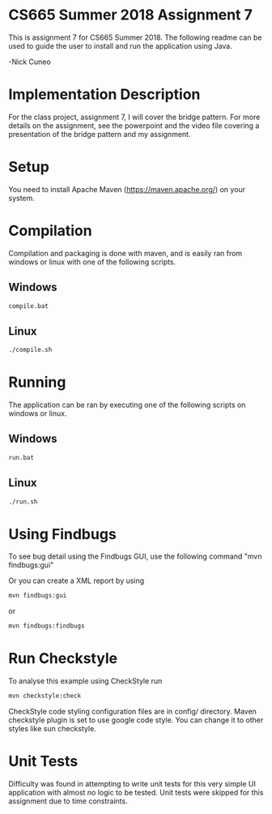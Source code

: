 # CS665 Summer 2018 Assignment 7

This is assignment 7 for CS665 Summer 2018.  The following readme can be used to guide the user 
to install and run the application using Java.  

-Nick Cuneo

# Implementation Description
For the class project, assignment 7, I will cover the bridge pattern.  For more details on the
assignment, see the powerpoint and the video file covering a presentation of the bridge pattern
and my assignment.


# Setup
 
You need to install Apache Maven (https://maven.apache.org/)  on your system.

# Compilation 

Compilation and packaging is done with maven, and is easily ran from windows or linux with one of
the following scripts.

## Windows
```bash
compile.bat
```

## Linux

```bash
./compile.sh
```


# Running

The application can be ran by executing one of the following scripts on windows or linux.

## Windows

```bash
run.bat
```

## Linux

```bash
./run.sh 
```

# Using Findbugs 

To see bug detail using the Findbugs GUI, use the following command "mvn findbugs:gui"

Or you can create a XML report by using  


```bash
mvn findbugs:gui 
```

or 


```bash
mvn findbugs:findbugs
```

# Run Checkstyle 

To analyse this example using CheckStyle run 

```bash
mvn checkstyle:check
```


CheckStyle code styling configuration files are in config/ directory. Maven checkstyle plugin is set to use google code style. You can change it to other styles like sun checkstyle. 

# Unit Tests

Difficulty was found in attempting to write unit tests for this very simple UI application with almost
no logic to be tested. Unit tests were skipped for this assignment due to time constraints.




